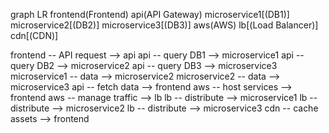 graph LR
  frontend(Frontend)
  api(API Gateway)
  microservice1[(DB1)]
  microservice2[(DB2)]
  microservice3[(DB3)]
  aws(AWS)
  lb[(Load Balancer)]
  cdn[(CDN)]

  frontend -- API request --> api
  api -- query DB1 --> microservice1
  api -- query DB2 --> microservice2
  api -- query DB3 --> microservice3
  microservice1 -- data --> microservice2
  microservice2 -- data --> microservice3
  api -- fetch data --> frontend
  aws -- host services --> frontend
  aws -- manage traffic --> lb
  lb -- distribute --> microservice1
  lb -- distribute --> microservice2
  lb -- distribute --> microservice3
  cdn -- cache assets --> frontend